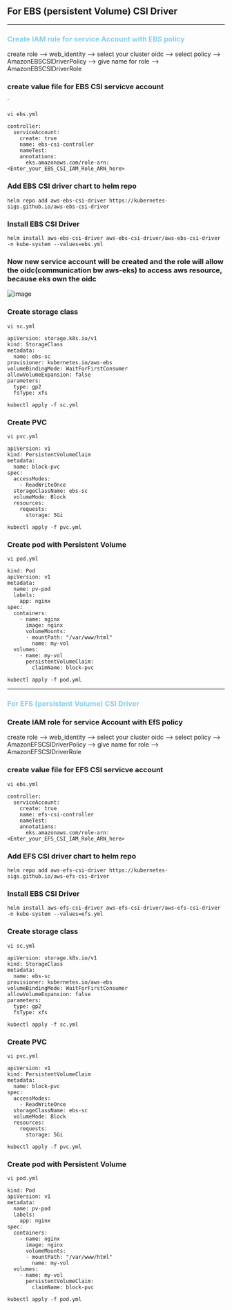 ## For EBS (persistent Volume) CSI Driver 
________________________________________________________________________________________________________________________________________________________________________________________________________________________________________________________________________________________________________________________________________________________________________________________________________________________________________

### <span style="color:skyblue">Create IAM role for service Account with EBS policy</span>

create role -->  web_identity --> select your cluster oidc --> select policy --> AmazonEBSCSIDriverPolicy --> give name for role -->  AmazonEBSCSIDriverRole

### create value file for EBS CSI servicve account 
`
~~~
vi ebs.yml
~~~
~~~
controller:
  serviceAccount:
    create: true
    name: ebs-csi-controller
    nameTest:
    annotations:
      eks.amazonaws.com/role-arn: <Enter_your_EBS_CSI_IAM_Role_ARN_here>
~~~

### Add EBS CSI driver chart to helm repo
~~~
helm repo add aws-ebs-csi-driver https://kubernetes-sigs.github.io/aws-ebs-csi-driver
~~~

### Install EBS CSI Driver  
~~~
helm install aws-ebs-csi-driver aws-ebs-csi-driver/aws-ebs-csi-driver -n kube-system --values=ebs.yml
~~~

### Now new service account will be created and the role will allow the oidc(communication bw aws-eks) to access aws resource, because eks own the oidc
![image](https://github.com/baskarvj/persistent_volume_kubernetes/assets/103120325/743668f0-ce7e-4bcd-a79d-f68198377029)


### Create storage class
~~~
vi sc.yml
~~~
~~~
apiVersion: storage.k8s.io/v1
kind: StorageClass
metadata:
  name: ebs-sc
provisioner: kubernetes.io/aws-ebs
volumeBindingMode: WaitForFirstConsumer
allowVolumeExpansion: false
parameters:
  type: gp2
  fsType: xfs
~~~
~~~
kubectl apply -f sc.yml
~~~

### Create PVC 
~~~
vi pvc.yml
~~~
~~~
apiVersion: v1
kind: PersistentVolumeClaim
metadata:
  name: block-pvc
spec:
  accessModes:
    - ReadWriteOnce
  storageClassName: ebs-sc
  volumeMode: Block
  resources:
    requests:
      storage: 5Gi
~~~
~~~
kubectl apply -f pvc.yml
~~~
### Create pod with Persistent Volume
~~~
vi pod.yml
~~~
~~~
kind: Pod
apiVersion: v1
metadata:
  name: pv-pod
  labels:
    app: nginx
spec:
  containers:
    - name: nginx
      image: nginx
      volumeMounts:
      - mountPath: "/var/www/html"
        name: my-vol
  volumes:
    - name: my-vol
      persistentVolumeClaim:
        claimName: block-pvc
~~~
~~~
kubectl apply -f pod.yml
~~~

________________________________________________________________________________________________________________________________________________________________________________________________________________________________________________________________________________________________________________________________________________________________________________________________________________________________________


### <span style="color:skyblue">For EFS (persistent Volume) CSI Driver</span>

### Create IAM role for service Account with EfS policy

create role -->  web_identity --> select your cluster oidc --> select policy --> AmazonEFSCSIDriverPolicy --> give name for role -->  AmazonEFSCSIDriverRole



### create value file for EFS CSI servicve account 
~~~
vi ebs.yml
~~~
~~~
controller:
  serviceAccount:
    create: true
    name: efs-csi-controller
    nameTest:
    annotations:
      eks.amazonaws.com/role-arn: <Enter_your_EFS_CSI_IAM_Role_ARN_here>
~~~

### Add EFS CSI driver chart to helm repo
~~~
helm repo add aws-efs-csi-driver https://kubernetes-sigs.github.io/aws-efs-csi-driver
~~~

### Install EBS CSI Driver  
~~~
helm install aws-efs-csi-driver aws-efs-csi-driver/aws-efs-csi-driver -n kube-system --values=efs.yml

~~~

### Create storage class
~~~
vi sc.yml
~~~
~~~
apiVersion: storage.k8s.io/v1
kind: StorageClass
metadata:
  name: ebs-sc
provisioner: kubernetes.io/aws-ebs
volumeBindingMode: WaitForFirstConsumer
allowVolumeExpansion: false
parameters:
  type: gp2
  fsType: xfs
~~~
~~~
kubectl apply -f sc.yml
~~~

### Create PVC 
~~~
vi pvc.yml
~~~
~~~
apiVersion: v1
kind: PersistentVolumeClaim
metadata:
  name: block-pvc
spec:
  accessModes:
    - ReadWriteOnce
  storageClassName: ebs-sc
  volumeMode: Block
  resources:
    requests:
      storage: 5Gi
~~~
~~~
kubectl apply -f pvc.yml
~~~
### Create pod with Persistent Volume
~~~
vi pod.yml
~~~
~~~
kind: Pod
apiVersion: v1
metadata:
  name: pv-pod
  labels:
    app: nginx
spec:
  containers:
    - name: nginx
      image: nginx
      volumeMounts:
      - mountPath: "/var/www/html"
        name: my-vol
  volumes:
    - name: my-vol
      persistentVolumeClaim:
        claimName: block-pvc
~~~
~~~
kubectl apply -f pod.yml
~~~

